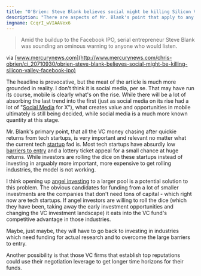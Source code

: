 ```yaml
---
title: "O'Brien: Steve Blank believes social might be killing Silicon Valley"
description: "There are aspects of Mr. Blank's point that apply to any buzzword du jour."
imgname: CcqrI_wVIAAVex6
---
```


> Amid the buildup to the Facebook IPO, serial entrepreneur Steve Blank was sounding an ominous warning to anyone who would listen.

via [www.mercurynews.com](http://www.mercurynews.com/chris-obrien/ci_20710930/obrien-steve-blank-believes-social-might-be-killing-silicon-valley-facebook-ipo)

The headline is provocative, but the meat of the article is much more grounded in reality. I don't think it is social media, per se. That may have run its course, mobile is clearly what's on the rise. While there will be a lot of absorbing the last trend into the first (just as social media on its rise had a lot of "[Social Media](http://www.wikinvest.com/concept/Social_media) for X"), what creates value and opportunities in mobile ultimately is still being decided, while social media is a much more known quantity at this stage.

Mr. Blank's primary point, that all the VC money chasing after quickie returns from tech startups, is very important and relevant no matter what the current tech [startup](http://en.wikipedia.org/wiki/Startup_company) fad is. Most tech startups have absurdly low [barriers to entry](http://en.wikipedia.org/wiki/Barriers_to_entry) and a lottery ticket appeal for a small chance at huge returns. While investors are rolling the dice on these startups instead of investing in arguably more important, more expensive to get rolling industries, the model is not working.

I think opening up [angel investing](http://en.wikipedia.org/wiki/Angel_investor) to a larger pool is a potential solution to this problem. The obvious candidates for funding from a lot of smaller investments are the companies that don't need tons of capital - which right now are tech startups. If angel investors are willing to roll the dice (which they have been, taking away the early investment opportunities and changing the VC investment landscape) it eats into the VC fund's competitive advantage in those industries.

Maybe, just maybe, they will have to go back to investing in industries which need funding for actual research and to overcome the large barriers to entry.

Another possibility is that those VC firms that establish top reputations could use their negotiation leverage to get longer time horizons for their funds.

